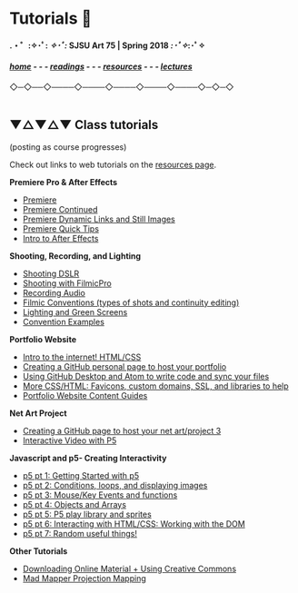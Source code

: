 
# Tutorials 📝

#### .・゜:✧･ﾟ: *✧･ﾟ:* SJSU Art 75 | Spring 2018 *:･ﾟ✧*:･ﾟ✧

#### ***[home](..) - - - [readings](../readings) - - - [resources](/resources) - - - [lectures](/..lectures)***
 ◇─◇──◇────◇────◇────◇────◇────◇─◇─◇
 <br> <br>

## ▼△▼△▼ Class tutorials

(posting as course progresses)

Check out links to web tutorials on the [resources page](../resources).


**Premiere Pro & After Effects**
* [Premiere](tuts/01_Premiere)
* [Premiere Continued](tuts/01b_PremiereContinued)
* [Premiere Dynamic Links and Still Images](tuts/01c_PremiereDynamicLinks)
* [Premiere Quick Tips](tuts/01d_PremiereQuickTips)
* [Intro to After Effects](tuts/01e_afterEffects)

**Shooting, Recording, and Lighting**
* [Shooting DSLR](tuts/02a_shootingDSLR)
* [Shooting with FilmicPro](tuts/02b_shootingFilmicPro)
* [Recording Audio](tuts/02c_recordingAudio)
* [Filmic Conventions (types of shots and continuity editing)](tuts/02d_filmicConventions)
* [Lighting and Green Screens](tuts/02f_lightingAndGreenScreen)
* [Convention Examples](tuts/02e_ConventionExamples)

**Portfolio Website**
* [Intro to the internet! HTML/CSS](tuts/03a_introToInternet)
* [Creating a GitHub personal page to host your portfolio](tuts/03b_gitHubPageSetup)
* [Using GitHub Desktop and Atom to write code and sync your files](tuts/03c_gitHubDesktop-atom)
* [More CSS/HTML: Favicons, custom domains, SSL, and libraries to help](tuts/03d_moreHTMLCSS)
* [Portfolio Website Content Guides](tuts/03e_WebPortfolio_Content)


**Net Art Project**
* [Creating a GitHub page to host your net art/project 3](tuts/04a_netArt_repositorySetup)
* [Interactive Video with P5](tuts/04b_interactiveVideoWithP5)

**Javascript and p5- Creating Interactivity**
* [p5 pt 1: Getting Started with p5](tuts/05a_p5_1_gettingStarted)
* [p5 pt 2: Conditions, loops, and displaying images](tuts/05b_p5_2_conditionals-loops-images)
* [p5 pt 3: Mouse/Key Events and functions](tuts/05c_p5_3_eventsAndFunctions)
* [p5 pt 4: Objects and Arrays](tuts/05d_p5_4_objectsAndArrays)
* [p5 pt 5: P5 play library and sprites](tuts/05e_p5_5_p5Play-sprites)
* [p5 pt 6: Interacting with HTML/CSS: Working with the DOM](tuts/05f_p5_6_workingWithDOM)
* [p5 pt 7: Random useful things!](tuts/05g_p5_7_randomUsefulThings)

**Other Tutorials**
* [Downloading Online Material + Using Creative Commons](tuts/Creative_Commons)
* [Mad Mapper Projection Mapping](tuts/MadMapper)
